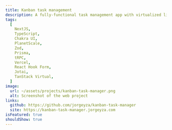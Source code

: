 ```yaml
---
title: Kanban task management
description: A fully-functional task management app with virtualized lists, forms to create and edit tasks, and a light/dark mode toggle.
tags:
  [
    NextJS,
    TypeScript,
    Chakra UI,
    PlanetScale,
    Zod,
    Prisma,
    tRPC,
    Vercel,
    React Hook Form,
    Jotai,
    TanStack Virtual,
  ]
image:
  url: ~/assets/projects/kanban-task-manager.png
  alt: Screenshot of the web project
links:
  github: https://github.com/jorgeyza/kanban-task-manager
  site: https://kanban-task-manager.jorgeyza.com
isFeatured: true
shouldShow: true
---
```

